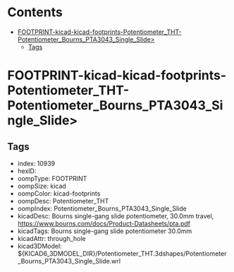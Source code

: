 



Contents
========

* [FOOTPRINT-kicad-kicad-footprints-Potentiometer_THT-Potentiometer_Bourns_PTA3043_Single_Slide>](#footprint-kicad-kicad-footprints-potentiometer_tht-potentiometer_bourns_pta3043_single_slide)
	* [Tags](#tags)

# FOOTPRINT-kicad-kicad-footprints-Potentiometer_THT-Potentiometer_Bourns_PTA3043_Single_Slide>

## Tags

- index: 10939
- hexID: 
- oompType: FOOTPRINT
- oompSize: kicad
- oompColor: kicad-footprints
- oompDesc: Potentiometer_THT
- oompIndex: Potentiometer_Bourns_PTA3043_Single_Slide
- kicadDesc: Bourns single-gang slide potentiometer, 30.0mm travel, https://www.bourns.com/docs/Product-Datasheets/pta.pdf
- kicadTags: Bourns single-gang slide potentiometer 30.0mm
- kicadAttr: through_hole
- kicad3DModel: ${KICAD6_3DMODEL_DIR}/Potentiometer_THT.3dshapes/Potentiometer_Bourns_PTA3043_Single_Slide.wrl

